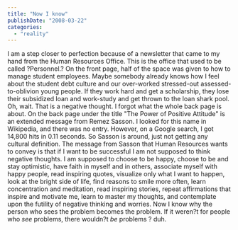 ```yaml
---
title: "Now I know"
publishDate: "2008-03-22"
categories: 
  - "reality"
---
```


I am a step closer to perfection because of a newsletter that came to my hand from the Human Resources Office. This is the office that used to be called ?Personnel.? On the front page, half of the space was given to how to manage student employees. Maybe somebody already knows how I feel about the student debt culture and our over-worked stressed-out assessed-to-oblivion young people. If they work hard and get a scholarship, they lose their subsidized loan and work-study and get thrown to the loan shark pool. Oh, wait. That is a negative thought. I forgot what the whole back page is about. On the back page under the title "The Power of Positive Attitude" is an extended message from Remez Sasson. I looked for this name in Wikipedia, and there was no entry. However, on a Google search, I got 14,800 hits in 0.11 seconds. So Sasson is around, just not getting any cultural definition. The message from Sasson that Human Resources wants to convey is that if I want to be successful I am not supposed to think negative thoughts. I am supposed to choose to be happy, choose to be and stay optimistic, have faith in myself and in others, associate myself with happy people, read inspiring quotes, visualize only what I want to happen, look at the bright side of life, find reasons to smile more often, learn concentration and meditation, read inspiring stories, repeat affirmations that inspire and motivate me, learn to master my thoughts, and contemplate upon the futility of negative thinking and worries. Now I know why the person who sees the problem becomes the problem. If it weren?t for people who _see_ problems, there wouldn?t _be_ problems ? duh.
